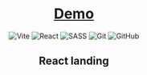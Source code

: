 <div align="center">

# [Demo](https://dibrovgleb.github.io/lego-landing/)

![Vite](https://img.shields.io/badge/vite-181717?style=for-the-badge&logo=vite&logoColor=blue)
![React](https://img.shields.io/badge/React-181717?style=for-the-badge&logo=react&logoColor=61DAFB)
![SASS](https://img.shields.io/badge/Sass-181717?style=for-the-badge&logo=sass&logoColor=CC6699)
![Git](https://img.shields.io/badge/-Git-181717?style=for-the-badge&logo=git)
![GitHub](https://img.shields.io/badge/-GitHub-181717?style=for-the-badge&logo=github)

## React landing

</div>
